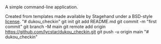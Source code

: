 A simple command-line application.

Created from templates made available by Stagehand under a BSD-style
[license](https://github.com/dart-lang/stagehand/blob/master/LICENSE).
"# dukou_checkin"  git init git add README.md git commit -m "first commit" git branch -M main git remote add origin https://github.com/lycstar/dukou_checkin.git git push -u origin main
"# dukou_checkin" 
